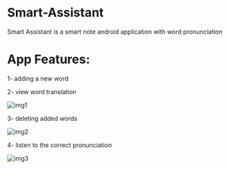 # Smart-Assistant
Smart Assistant is a smart note android application with word pronunciation

# App Features:

1- adding a new word 

2- view word translation

![img1](https://user-images.githubusercontent.com/35745424/172595409-22740810-534a-4d95-ae55-6623e8ec459a.png)

3- deleting added words

![img2](https://user-images.githubusercontent.com/35745424/172595446-554a01cd-10e5-48a9-a3e2-3b8c8195d58b.png)

4- listen to the correct pronunciation

![img3](https://user-images.githubusercontent.com/35745424/172595467-4ed28876-a20b-42bf-8c0a-d86555247720.png)


